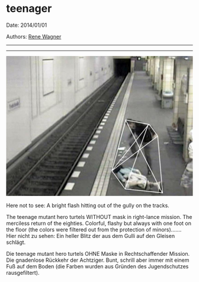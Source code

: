 # teenager

Date: 2014/01/01

Authors: [Rene Wagner](http://rene-wagner.tumblr.com)

---
---

![](teenager.jpg)

Here not to see: A bright flash hitting out of the gully on the tracks.

The teenage mutant hero turtels WITHOUT mask in right-lance mission. The merciless return of the eighties. Colorful, flashy but always with one foot on the floor (the colors were filtered out from the protection of minors).......  Hier nicht zu sehen: Ein heller Blitz der aus dem Gulli auf den Gleisen schlägt.

Die teenage mutant hero turtels OHNE Maske in Rechtschaffender Mission. Die gnadenlose Rückkehr der Achtziger. Bunt, schrill aber immer mit einem Fuß auf dem Boden (die Farben wurden aus Gründen des Jugendschutzes rausgefiltert).

